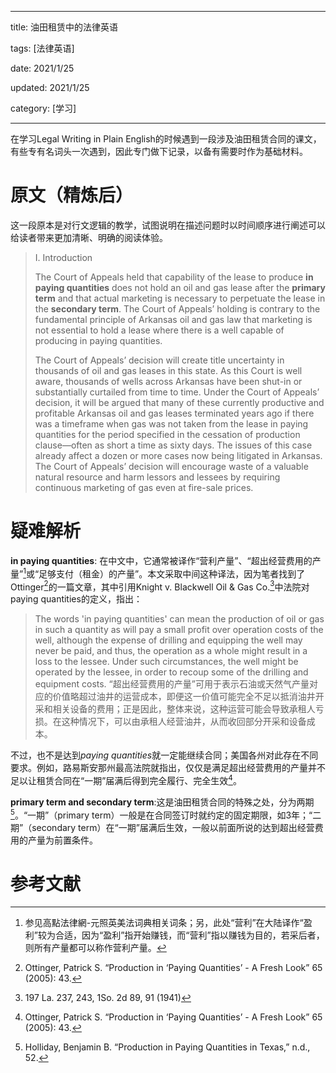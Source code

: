 
---

title: 油田租赁中的法律英语

tags: [法律英语]

date: 2021/1/25

updated: 2021/1/25

category: [学习]

---

在学习Legal Writing in Plain English的时候遇到一段涉及油田租赁合同的课文，有些专有名词头一次遇到，因此专门做下记录，以备有需要时作为基础材料。

<!--more-->

# 原文（精炼后）
这一段原本是对行文逻辑的教学，试图说明在描述问题时以时间顺序进行阐述可以给读者带来更加清晰、明确的阅读体验。

> I. Introduction
> 
> The Court of Appeals held that capability of the lease to produce **in paying quantities** does not hold an oil and gas lease after the **primary term** and that actual marketing is necessary to perpetuate the lease in the **secondary term**. The Court of Appeals’ holding is contrary to the fundamental principle of Arkansas oil and gas law that marketing is not essential to hold a lease where there is a well capable of producing in paying quantities.
> 
> The Court of Appeals’ decision will create title uncertainty in thousands of oil and gas leases in this state. As this Court is well aware, thousands of wells across Arkansas have been shut-in or substantially curtailed from time to time. Under the Court of Appeals’ decision, it will be argued that many of these currently productive and profitable Arkansas oil and gas leases terminated years ago if there was a timeframe when gas was not taken from the lease in paying quantities for the period specified in the cessation of production clause—often as short a time as sixty days. The issues of this case already affect a dozen or more cases now being litigated in Arkansas. The Court of Appeals’ decision will encourage waste of a valuable natural resource and harm lessors and lessees by requiring continuous marketing of gas even at fire-sale prices.

# 疑难解析
**in paying quantities**: 在中文中，它通常被译作“营利产量”、“超出经营费用的产量”[^1]或“足够支付（租金）的产量”。本文采取中间这种译法，因为笔者找到了Ottinger[^2]的一篇文章，其中引用Knight v. Blackwell Oil & Gas Co.[^3]中法院对paying quantities的定义，指出：

> The words 'in paying quantities' can mean the production of oil or gas in such a quantity as will pay a small profit over operation costs of the well, although the expense of drilling and equipping the well may never be paid, and thus, the operation as a whole might result in a loss to the lessee. Under such circumstances, the well might be operated by the lessee, in order to recoup some of the drilling and equipment costs.
> “超出经营费用的产量”可用于表示石油或天然气产量对应的价值略超过油井的运营成本，即便这一价值可能完全不足以抵消油井开采和相关设备的费用；正是因此，整体来说，这种运营可能会导致承租人亏损。在这种情况下，可以由承租人经营油井，从而收回部分开采和设备成本。

不过，也不是达到*paying quantities*就一定能继续合同；美国各州对此存在不同要求。例如，路易斯安那州最高法院就指出，仅仅是满足超出经营费用的产量并不足以让租赁合同在“一期”届满后得到完全履行、完全生效[^2]。

**primary term and secondary term**:这是油田租赁合同的特殊之处，分为两期[^4]。“一期”（primary term）一般是在合同签订时就约定的固定期限，如3年；“二期”（secondary term）在“一期”届满后生效，一般以前面所说的达到超出经营费用的产量为前置条件。




# 参考文献

[^1]: 参见高點法律網-元照英美法词典相关词条；另，此处“营利”在大陆译作“盈利”较为合适，因为“盈利”指开始赚钱，而“营利”指以赚钱为目的，若采后者，则所有产量都可以称作营利产量。

[^2]: Ottinger, Patrick S. “Production in ‘Paying Quantities’ - A Fresh Look” 65 (2005): 43.

[^3]: 197 La. 237, 243, 1So. 2d 89, 91 (1941)

[^4]: Holliday, Benjamin B. “Production in Paying Quantities in Texas,” n.d., 52.




